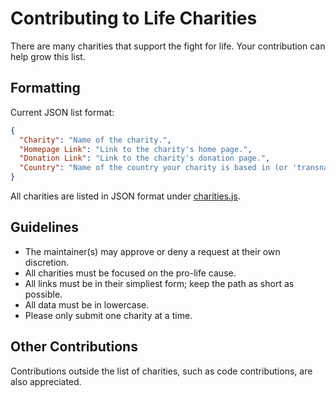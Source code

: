# Contributing to Life Charities
There are many charities that support the fight for life. Your contribution can help grow this list.

## Formatting
Current JSON list format:
```json
{
  "Charity": "Name of the charity.",
  "Homepage Link": "Link to the charity's home page.",
  "Donation Link": "Link to the charity's donation page.",
  "Country": "Name of the country your charity is based in (or 'transnational'.)"
}
```

All charities are listed in JSON format under [charities.js](https://github.com/lifecharities/lifecharities.github.io/blob/main/charities.js).

## Guidelines
* The maintainer(s) may approve or deny a request at their own discretion.
* All charities must be focused on the pro-life cause.
* All links must be in their simpliest form; keep the path as short as possible.
* All data must be in lowercase.
* Please only submit one charity at a time.

## Other Contributions
Contributions outside the list of charities, such as code contributions, are also appreciated.
